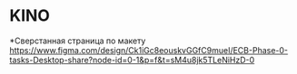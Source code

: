 # KINO

*Сверстанная страница по макету https://www.figma.com/design/Ck1iGc8eouskvGGfC9mueI/ECB-Phase-0-tasks-Desktop-share?node-id=0-1&p=f&t=sM4u8jk5TLeNiHzD-0
